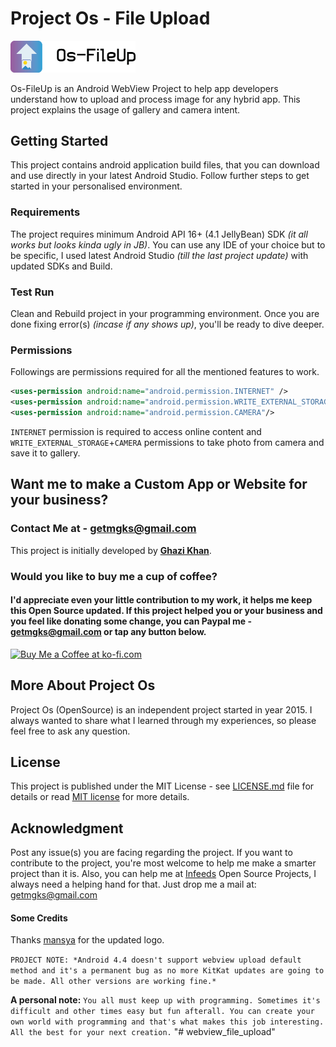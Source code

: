 # Project Os - File Upload

<img src="Logotype primary.png" width="200" height="" />

Os-FileUp is an Android WebView Project to help app developers understand how to upload and process image for any hybrid app. This project explains the usage of gallery and camera intent.

## Getting Started
This project contains android application build files, that you can download and use directly in your latest Android Studio. Follow further steps to get started in your personalised environment.

### Requirements
The project requires minimum Android API 16+ (4.1 JellyBean) SDK *(it all works but looks kinda ugly in JB)*.
You can use any IDE of your choice but to be specific, I used latest Android Studio *(till the last project update)* with updated SDKs and Build.

### Test Run
Clean and Rebuild project in your programming environment. Once you are done fixing error(s) *(incase if any shows up)*, you'll be ready to dive deeper.

### Permissions
Followings are permissions required for all the mentioned features to work.
```xml
<uses-permission android:name="android.permission.INTERNET" />
<uses-permission android:name="android.permission.WRITE_EXTERNAL_STORAGE"/>
<uses-permission android:name="android.permission.CAMERA"/>
```
`INTERNET` permission is required to access online content and `WRITE_EXTERNAL_STORAGE`+`CAMERA` permissions to take photo from camera and save it to gallery.

## Want me to make a Custom App or Website for your business?
### Contact Me at - getmgks@gmail.com

This project is initially developed by **[Ghazi Khan](https://infeeds.com/u/mgks)**.

### Would you like to buy me a cup of coffee?
#### I'd appreciate even your little contribution to my work, it helps me keep this Open Source updated. If this project helped you or your business and you feel like donating some change, you can Paypal me - getmgks@gmail.com or tap any button below.

<a href="https://ko-fi.com/Z8Z4BPQ6" target="_blank" title="Buy me a Coffee"><img width="150" style="border:0px;width:150px;" src="https://az743702.vo.msecnd.net/cdn/kofi2.png?v=0" border="0" alt="Buy Me a Coffee at ko-fi.com" /></a>

<!--<a href="https://www.patreon.com/bePatron?c=1575504" target="_blank" title="Become a Patron"><img src="https://c5.patreon.com/external/logo/become_a_patron_button.png" width="150" style="width:150px"></a>-->

## More About Project Os
Project Os (OpenSource) is an independent project started in year 2015. I always wanted to share what I learned through my experiences, so please feel free to ask any question.

## License
This project is published under the MIT License - see [LICENSE.md](LICENSE.md) file for details or read [MIT license](https://opensource.org/licenses/MIT) for more details.

## Acknowledgment
Post any issue(s) you are facing regarding the project. If you want to contribute to the project, you're most welcome to help me make a smarter project than it is.
Also, you can help me at [Infeeds](https://github.com/infeeds) Open Source Projects, I always need a helping hand for that.
Just drop me a mail at: [getmgks@gmail.com](mailto:getmgks@gmail.com)

#### Some Credits
Thanks [mansya](https://github.com/mansya) for the updated logo.

`PROJECT NOTE: *Android 4.4 doesn't support webview upload default method and it's a permanent bug as no more KitKat updates are going to be made. All other versions are working fine.*`

**A personal note:** `You all must keep up with programming. Sometimes it's difficult and other times easy but fun afterall. You can create your own world with programming and that's what makes this job interesting. All the best for your next creation.`
"# webview_file_upload" 
